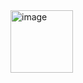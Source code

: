 <img width="100" alt="image" src="https://github.com/user-attachments/assets/95345c2b-9ca9-420d-8add-ef7a11caa6bd" />
